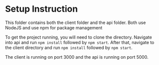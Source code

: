 # Setup Instruction

This folder contains both the client folder and the api folder. Both use NodeJS and use npm for package management

To get the project running, you will need to clone the directory. Navigate into api and run `npm install` followed by `npm start`. After that, navigate to the client directory and run `npm install` followed by `npm start`.

The client is running on port 3000 and the api is running on port 5000. 
